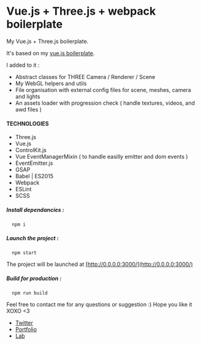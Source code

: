 # Vue.js + Three.js + webpack boilerplate

My Vue.js + Three.js boilerplate.

It's based on my [vue.js boilerplate](https://github.com/patrickheng/vuejs-webpack-boilerplate).

I added to it :
- Abstract classes for THREE Camera / Renderer / Scene
- My WebGL helpers and utils
- File organisation with external config files for scene, meshes, camera and lights
- An assets loader with progression check ( handle textures, videos, and awd files )

#### TECHNOLOGIES

* Three.js
* Vue.js
* ControlKit.js
* Vue EventManagerMixin ( to handle easilly emitter and dom events )
* EventEmitter.js
* GSAP
* Babel | ES2015
* Webpack
* ESLint
* SCSS

##### Install dependancies :
```shell
  npm i
```

##### Launch the project :
```shell
  npm start
```

The project will be launched at [http://0.0.0.0:3000/](http://0.0.0.0:3000/)

##### Build for production :
```shell
  npm run build
```

Feel free to contact me for any questions or suggestion :)
Hope you like it XOXO <3

- [Twitter](http://twitter.fr/pat_hg)
- [Portfolio](http://hengpatrick.fr)
- [Lab](http://lab.hengpatrick.fr)
